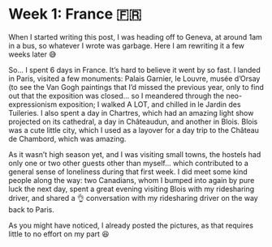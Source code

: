 # Week 1: France 🇫🇷

When I started writing this post, I was heading off to Geneva, at around 1am in a bus, so whatever I wrote was garbage. Here I am rewriting it a few weeks later 😅

So... I spent 6 days in France. It’s hard to believe it went by so fast. I landed in Paris, visited a few monuments: Palais Garnier, le Louvre, musée d’Orsay (to see the Van Gogh paintings that I’d missed the previous year, only to find out that the exposition was closed... so I meandered through the neo-expressionism exposition; I walked A LOT, and chilled in le Jardin des Tuileries.
I also spent a day in Chartres, which had an amazing light show projected on its cathedral, a day in Châteaudun, and another in Blois. Blois was a cute little city, which I used as a layover for a day trip to the Château de Chambord, which was amazing.

As it wasn’t high season yet, and I was visiting small towns, the hostels had only one or two other guests other than myself... which contributed to a general sense of loneliness during that first week. I did meet some kind people along the way: two Canadians, whom I bumped into again by pure luck the next day, spent a great evening visiting Blois with my ridesharing driver, and shared a 👌 conversation with my ridesharing driver on the way back to Paris.

As you might have noticed, I already posted the pictures, as that requires little to no effort on my part 😆

